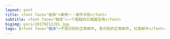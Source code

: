 ```yaml
---
layout: post
title: <font face="楷体">案例一：邮件识别</font>
subtitle: <font face="楷体">一个粗糙的分类器应用</font>
bigimg: pics/20170212/01.jpg
tags: [<font face="楷体">不易识别的正常邮件, 易识别的正常邮件, 垃圾邮件</font>]
---
```

